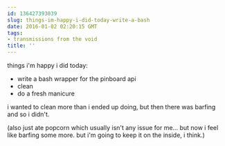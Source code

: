 ```yaml
---
id: 136427393039
slug: things-im-happy-i-did-today-write-a-bash
date: 2016-01-02 02:20:15 GMT
tags:
- transmissions from the void
title: ''
---
```


things i'm happy i did today:

- write a bash wrapper for the pinboard api
- clean
- do a fresh manicure

i wanted to clean more than i ended up doing, but then there was barfing and so i didn't. 

(also just ate popcorn which usually isn't any issue for me... but now i feel like barfing some more. but i'm going to keep it on the inside, i think.)